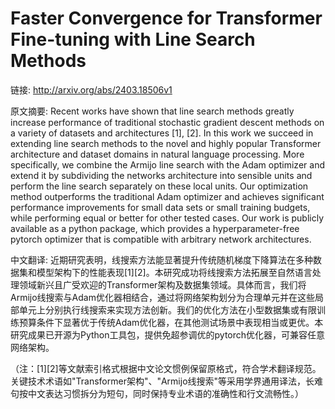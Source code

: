 # Faster Convergence for Transformer Fine-tuning with Line Search Methods

链接: http://arxiv.org/abs/2403.18506v1

原文摘要:
Recent works have shown that line search methods greatly increase performance
of traditional stochastic gradient descent methods on a variety of datasets and
architectures [1], [2]. In this work we succeed in extending line search
methods to the novel and highly popular Transformer architecture and dataset
domains in natural language processing. More specifically, we combine the
Armijo line search with the Adam optimizer and extend it by subdividing the
networks architecture into sensible units and perform the line search
separately on these local units. Our optimization method outperforms the
traditional Adam optimizer and achieves significant performance improvements
for small data sets or small training budgets, while performing equal or better
for other tested cases. Our work is publicly available as a python package,
which provides a hyperparameter-free pytorch optimizer that is compatible with
arbitrary network architectures.

中文翻译:
近期研究表明，线搜索方法能显著提升传统随机梯度下降算法在多种数据集和模型架构下的性能表现[1][2]。本研究成功将线搜索方法拓展至自然语言处理领域新兴且广受欢迎的Transformer架构及数据集领域。具体而言，我们将Armijo线搜索与Adam优化器相结合，通过将网络架构划分为合理单元并在这些局部单元上分别执行线搜索来实现方法创新。我们的优化方法在小型数据集或有限训练预算条件下显著优于传统Adam优化器，在其他测试场景中表现相当或更优。本研究成果已开源为Python工具包，提供免超参调优的pytorch优化器，可兼容任意网络架构。

（注：[1][2]等文献索引格式根据中文论文惯例保留原格式，符合学术翻译规范。关键技术术语如"Transformer架构"、"Armijo线搜索"等采用学界通用译法，长难句按中文表达习惯拆分为短句，同时保持专业术语的准确性和行文流畅性。）
